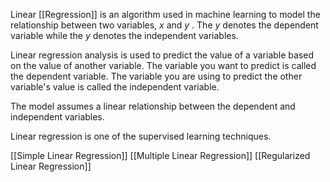Linear [[Regression]] is an algorithm used in machine learning to model the relationship between two variables, $x$ and $y$ . The $y$ denotes the dependent variable while the $y$ denotes the independent variables. 

Linear regression analysis is used to predict the value of a variable based on the value of another variable. The variable you want to predict is called the dependent variable. The variable you are using to predict the other variable's value is called the independent variable.

The model assumes a linear relationship between the dependent and independent variables.

Linear regression is one of the supervised learning techniques.

[[Simple Linear Regression]]
[[Multiple Linear Regression]]
[[Regularized Linear Regression]]
